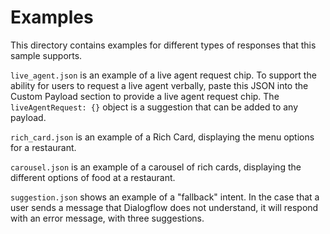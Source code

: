 # Examples

This directory contains examples for different types of responses that this sample supports.

`live_agent.json` is an example of a live agent request chip. To support the ability for users to request a live agent verbally, paste this JSON into the Custom Payload section to provide a live agent request chip. The `liveAgentRequest: {}` object is a suggestion that can be added to any payload.

`rich_card.json` is an example of a Rich Card, displaying the menu options for a restaurant.

`carousel.json` is an example of a carousel of rich cards, displaying the different options of food at a restaurant.

`suggestion.json` shows an example of a "fallback" intent. In the case that a user sends a message that Dialogflow does not understand, it will respond with an error message, with three suggestions.

